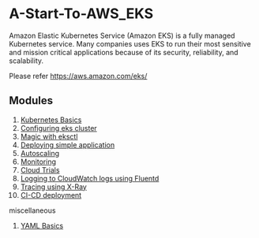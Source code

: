 # A-Start-To-AWS_EKS
Amazon Elastic Kubernetes Service (Amazon EKS) is a fully managed Kubernetes service. Many companies uses EKS to run their most sensitive and mission critical applications because of its security, reliability, and scalability.

Please refer https://aws.amazon.com/eks/

## Modules
1. <a href="https://github.com/karthikreddy958/A-Start-To-AWS_EKS/tree/master/Kubenetes-Basics">Kubernetes Basics</a>
2. <a href="">Configuring eks cluster</a> 
3. <a href="">Magic with eksctl</a>
4. <a href="https://github.com/karthikreddy958/A-Start-To-AWS_EKS/tree/master/Deploying_Application">Deploying simple application</a>
5. <a href="">Autoscaling</a>
6. <a href="">Monitoring</a>
7. <a href="https://github.com/karthikreddy958/A-Start-To-AWS_EKS/tree/master/CloudTrail">Cloud Trials</a>
8. <a href="">Logging to CloudWatch logs using Fluentd</a>
9. <a href="">Tracing using X-Ray</a>
10. <a href="">CI-CD deployment</a>

miscellaneous

1. <a href="https://github.com/karthikreddy958/A-Start-To-AWS_EKS/blob/master/YAML_basics.md">YAML Basics</a>


